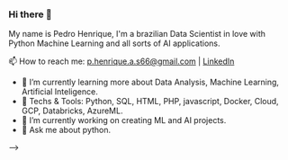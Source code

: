 ### Hi there 👋

My name is Pedro Henrique, I'm a brazilian Data Scientist in love with Python Machine Learning and all sorts of AI applications.



📫 How to reach me: p.henrique.a.s66@gmail.com | [LinkedIn](https://www.linkedin.com/in/pedro-henrique-a-silva/)


- 🌱 I’m currently learning more about Data Analysis, Machine Learning, Artificial Inteligence.
- 👯 Techs & Tools: Python, SQL, HTML, PHP, javascript, Docker, Cloud, GCP, Databricks, AzureML.
- 🔭 I’m currently working on creating ML and AI projects.
- 💬 Ask me about python.

-->
